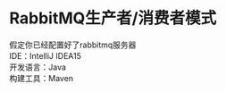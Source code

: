 RabbitMQ生产者/消费者模式
====
假定你已经配置好了rabbitmq服务器</br>
IDE：IntelliJ IDEA15</br>
开发语言：Java</br>
构建工具：Maven</br>
